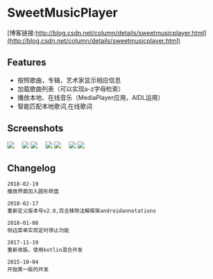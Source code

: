 
# SweetMusicPlayer
[博客链接:http://blog.csdn.net/column/details/sweetmusicplayer.html](http://blog.csdn.net/column/details/sweetmusicplayer.html)

## Features  
- 按照歌曲，专辑，艺术家显示相应信息  
- 加载歌曲列表（可以实现a-z字母检索）  
- 播放本地、在线音乐（MediaPlayer应用，AIDL运用）  
- 智能匹配本地歌词,在线歌词   

## Screenshots
![][1]　
![][2]
![][3]　
![][4]
![][5]　
![][6]
![][7]

## Changelog
```
2018-02-19
播放界面加入圆形转盘

2018-02-17
重新定义版本号v2.0,完全移除注解框架androidannotations

2018-01-08
侧边菜单实现定时停止功能

2017-11-19
重新改版，使用kotlin混合开发

2015-10-04
开始第一版的开发
```

[1]: http://on8vjlgub.bkt.clouddn.com/sweetmusic1.png
[2]: http://on8vjlgub.bkt.clouddn.com/sweetmusic2.png 
[3]: http://on8vjlgub.bkt.clouddn.com/sweetmusic3.png
[4]: http://on8vjlgub.bkt.clouddn.com/sweetmusic4.png 
[5]: http://on8vjlgub.bkt.clouddn.com/sweetmusic5.png
[6]: http://on8vjlgub.bkt.clouddn.com/sweetmusic6.png 
[7]: http://on8vjlgub.bkt.clouddn.com/sweetmusic7.png
